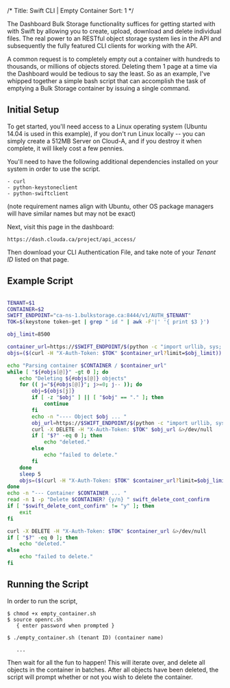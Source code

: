 /*
Title: Swift CLI | Empty Container
Sort: 1
*/

The Dashboard Bulk Storage functionality suffices for getting started with with
Swift by allowing you to create, upload, download and delete individual files.
The real power to an RESTful object storage system lies in the API and
subsequently the fully featured CLI clients for working with the API.

A common request is to completely empty out a container with hundreds to
thousands, or millions of objects stored. Deleting them 1 page at a time via
the Dashboard would be tedious to say the least. So as an example, I've whipped
together a simple bash script that can accomplish the task of emptying a Bulk
Storage container by issuing a single command.

## Initial Setup

To get started, you'll need access to a Linux operating system (Ubuntu 14.04 is
used in this example), if you don't run Linux locally -- you can simply create
a 512MB Server on Cloud-A, and if you destroy it when complete, it will likely
cost a few pennies.

You'll need to have the following additional dependencies installed on your 
system in order to use the script.

    - curl
    - python-keystoneclient
    - python-swiftclient

(note requirement names align with Ubuntu, other OS package managers will 
have similar names but may not be exact)

Next, visit this page in the dashboard: 

```asciidoc
https://dash.clouda.ca/project/api_access/ 
```

Then download your CLI Authentication File, and take note of your *Tenant ID*
listed on that page.

## Example Script

```bash

TENANT=$1
CONTAINER=$2
SWIFT_ENDPOINT="ca-ns-1.bulkstorage.ca:8444/v1/AUTH_$TENANT"
TOK=$(keystone token-get | grep " id " | awk -F'|' '{ print $3 }')

obj_limit=8500

container_url=https://$SWIFT_ENDPOINT/$(python -c "import urllib, sys; print urllib.quote(\"\"\"$CONTAINER\"\"\")")
objs=($(curl -H "X-Auth-Token: $TOK" $container_url?limit=$obj_limit))

echo "Parsing container $CONTAINER / $container_url"
while [ "${#objs[@]}" -gt 0 ]; do
    echo "Deleting ${#objs[@]} objects"
    for (( j="${#objs[@]}"; j>=0; j-- )); do
        obj=${objs[j]}
        if [ -z "$obj" ] || [ "$obj" == "." ]; then
            continue
        fi
        echo -n "---- Object $obj ... "
        obj_url=https://$SWIFT_ENDPOINT/$(python -c "import urllib, sys; print urllib.quote(\"\"\"$CONTAINER/$obj\"\"\")")
        curl -X DELETE -H "X-Auth-Token: $TOK" $obj_url &>/dev/null
        if [ "$?" -eq 0 ]; then
            echo "deleted."
        else
            echo "failed to delete."
        fi
    done
    sleep 5
    objs=($(curl -H "X-Auth-Token: $TOK" $container_url?limit=$obj_limit))
done
echo -n "--- Container $CONTAINER ... "
read -n 1 -p "Delete $CONTAINER? {y/n} " swift_delete_cont_confirm
if [ "$swift_delete_cont_confirm" != "y" ]; then
    exit
fi

curl -X DELETE -H "X-Auth-Token: $TOK" $container_url &>/dev/null
if [ "$?" -eq 0 ]; then
    echo "deleted."
else
    echo "failed to delete."
fi

```

## Running the Script

In order to run the script, 

```asciidoc
$ chmod +x empty_container.sh
$ source openrc.sh
   { enter password when prompted }

$ ./empty_container.sh (tenant ID) (container name)

   ...
```

Then wait for all the fun to happen! This will iterate over, and delete all
objects in the container in batches. After all objects have been deleted, the
script will prompt whether or not you wish to delete the container.
